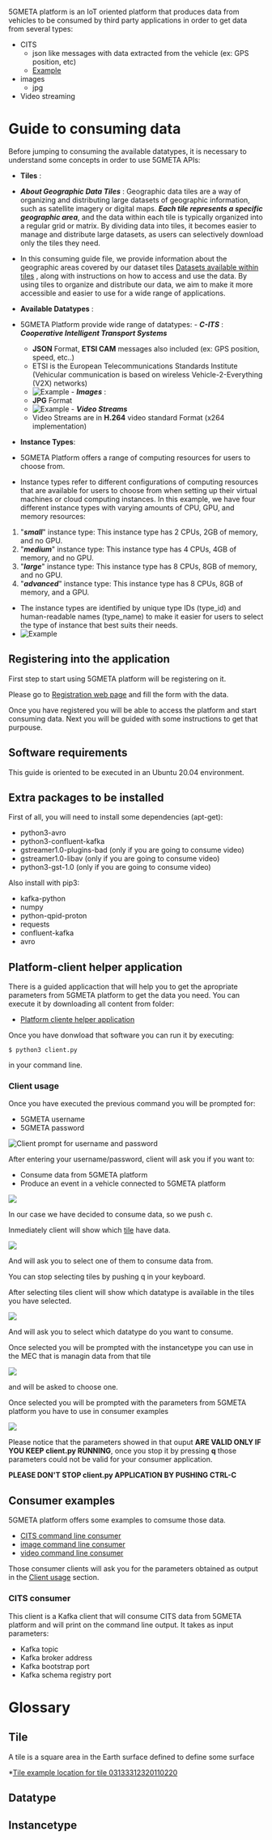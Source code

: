 5GMETA platform is an IoT oriented platform that produces data from vehicles to be consumed by third party applications in order to get data from several types:

* CITS
    * json like messages with data extracted from the vehicle (ex: GPS position, etc)
    * [Example](https://github.com/5gmetadmin/5gmeta-dev/tree/main/tools/cits-example.json)
* images
    * jpg
* Video streaming



# Guide to consuming data
Before jumping to consuming the available datatypes, it is necessary to understand some concepts in order to use 5GMETA APIs:

-  **Tiles** : 
  -  ***About Geographic Data Tiles*** :
    Geographic data tiles are a way of organizing and distributing large datasets of geographic information, such as satellite imagery or digital maps. ***Each tile represents a specific geographic area***, and the data within each tile is typically organized into a regular grid or matrix. By dividing data into tiles, it becomes easier to manage and distribute large datasets, as users can selectively download only the tiles they need.

  - In this consuming guide file, we provide information about the geographic areas covered by our dataset tiles [Datasets available within tiles](https://github.com/5gmetadmin/5gmeta-dev/blob/main/docs/datasets.md) , along with instructions on how to access and use the data. By using tiles to organize and distribute our data, we aim to make it more accessible and easier to use for a wide range of applications.
-  **Available Datatypes** :
  -  5GMETA Platform provide wide range of datatypes:
    -  ***C-ITS*** : ***Cooperative Intelligent Transport Systems***
      * **JSON** Format, **ETSI CAM**  messages also included (ex: GPS position, speed, etc..)
      * ETSI is the European Telecommunications Standards Institute (Vehicular communication is based on wireless Vehicle-2-Everything (V2X) networks)
      * ![Example](images/cits-example.png)
    -  ***Images*** :
      * **JPG** Format
      * ![Example](images/image-sample-vicomtech-donostia.jpg)
    -  ***Video Streams***
      * Video Streams are in **H.264** video standard Format (x264 implementation)
-  **Instance Types**:
  -  5GMETA Platform offers a range of computing resources for users to choose from.
  -  Instance types refer to different configurations of computing resources that are available for users to choose from when setting up their virtual machines or cloud computing instances. In this example, we have four different instance types with varying amounts of CPU, GPU, and memory resources:
  1. "***small***" instance type: This instance type has 2 CPUs, 2GB of memory, and no GPU.
  2. "***medium***" instance type: This instance type has 4 CPUs, 4GB of memory, and no GPU.
  3. "***large***" instance type: This instance type has 8 CPUs, 8GB of memory, and no GPU.
  4. "***advanced***" instance type: This instance type has 8 CPUs, 8GB of memory, and a GPU.
  -  The instance types are identified by unique type IDs (type_id) and human-readable names (type_name) to make it easier for users to select the type of instance that best suits their needs.
  -  ![Example](images/instancetypes.png)
## Registering into the application

First step to start using 5GMETA platform will be registering on it.

Please go to [Registration web page](https://5gmeta-platform.eu/identity/realms/5gmeta/login-actions/registration?client_id=apisix&tab_id=gXKk2YPUybg) and fill the form with the data.


Once you have registered you will be able to access the platform and start consuming data. Next you will be guided with some instructions to get that purpouse.

## Software requirements

This guide is oriented to be executed in an Ubuntu 20.04 environment.

## Extra packages to be installed
First of all, you will need to install some dependencies (apt-get):

* python3-avro
* python3-confluent-kafka
* gstreamer1.0-plugins-bad (only if you are going to consume video)
* gstreamer1.0-libav (only if you are going to consume video)
* python3-gst-1.0 (only if you are going to consume video)

Also install with pip3:

* kafka-python
* numpy
* python-qpid-proton
* requests
* confluent-kafka
* avro

## Platform-client helper application

There is a guided applicaction that will help you to get the apropriate parameters from 5GMETA platform to get the data you need.
You can execute it by downloading all content from folder: 

* [Platform cliente helper application](https://github.com/5gmetadmin/5gmeta-dev/tree/main/utils/platform-client/)

Once you have donwload that software you can run it by executing:
```
$ python3 client.py
```

in your command line.



### Client usage
Once you have executed the previous command you will be prompted for:
* 5GMETA username
* 5GMETA password

![Client prompt for username and password](images/client_prompt_password.png)

After entering your username/password, client will ask you if you want to:
* Consume data from 5GMETA platform
* Produce an event in a vehicle connected to 5GMETA platform

![](images/client_consume_produce.png)

In our case we have decided to consume data, so we push c. 

Inmediately client will show which [tile](#tile) have data.

![](images/client_available_tiles_with_data.png)

And will ask you to select one of them to consume data from.



You can stop selecting tiles by pushing q in your keyboard.

After selecting tiles client will show which datatype is available in the tiles you have selected.

![](images/client_datatype_in_tiles.png)

And will ask you to select which datatype do you want to consume.


Once selected you will be prompted with the instancetype you can use in the MEC that is managin data from that tile

![](images/client_instance_type.png)

and will be asked to choose one.

Once selected you will be prompted with the parameters from 5GMETA platform you have to use in consumer examples


![](images/client_output_parameters.png)

Please notice that the parameters showed in that ouput **ARE VALID ONLY IF YOU KEEP client.py RUNNING**, once you stop it by pressing **q** those parameters could not be valid for your consumer application.

**PLEASE DON'T STOP client.py APPLICATION BY PUSHING CTRL-C**


## Consumer examples

5GMETA platform offers some examples to comsume those data.

* [CITS command line consumer](https://github.com/5gmetadmin/5gmeta-dev/tree/main/examples/stream-data-gateway/consumer/cits/cits-consumer.py)
* [image command line consumer](https://github.com/5gmetadmin/5gmeta-dev/tree/main/examples/stream-data-gateway/consumer/image/image-consumer.py)
* [video command line consumer](https://github.com/5gmetadmin/5gmeta-dev/tree/main/examples/stream-data-gateway/consumer/video/video-consumer.py)

Those consumer clients will ask you for the parameters obtained as output in the [Client usage](#client-usage) section.

### CITS consumer

This client is a Kafka client that will consume CITS data from 5GMETA platform and will print on the command line output. It takes as input parameters:

* Kafka topic
* Kafka broker address
* Kafka bootstrap port
* Kafka schema registry port



# Glossary

## Tile

A tile is a square area in the Earth surface defined to define some surface

*[Tile example location for tile 03133312320110220](https://ecn.t0.tiles.virtualearth.net/tiles/r03133312320110220?g=914&mkt=en-us&lbl=l1&stl=h&shading=hill&n=z)

## Datatype

## Instancetype

